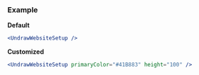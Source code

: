 ### Example

**Default**
```jsx
<UndrawWebsiteSetup />
```

**Customized**
```jsx
<UndrawWebsiteSetup primaryColor="#41B883" height="100" />
```
